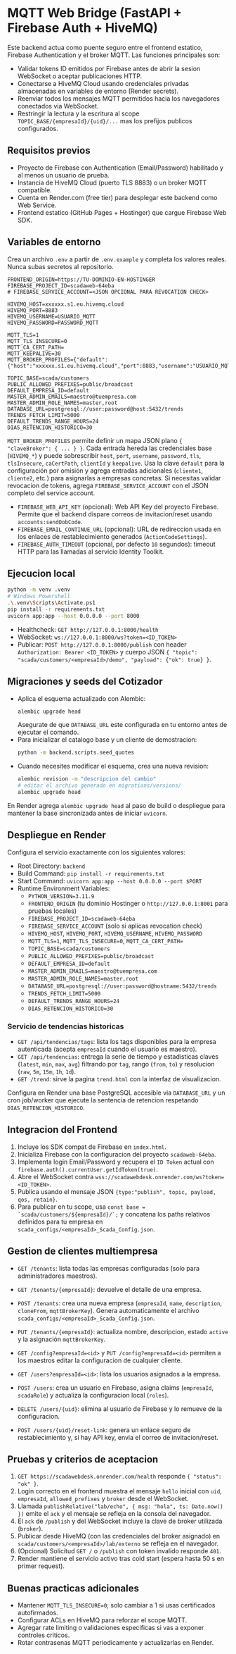 ﻿# MQTT Web Bridge (FastAPI + Firebase Auth + HiveMQ)

Este backend actua como puente seguro entre el frontend estatico, Firebase Authentication y el broker MQTT. Las funciones principales son:
- Validar tokens ID emitidos por Firebase antes de abrir la sesion WebSocket o aceptar publicaciones HTTP.
- Conectarse a HiveMQ Cloud usando credenciales privadas almacenadas en variables de entorno (Render secrets).
- Reenviar todos los mensajes MQTT permitidos hacia los navegadores conectados via WebSocket.
- Restringir la lectura y la escritura al scope `TOPIC_BASE/{empresaId}/{uid}/...` mas los prefijos publicos configurados.

## Requisitos previos
- Proyecto de Firebase con Authentication (Email/Password) habilitado y al menos un usuario de prueba.
- Instancia de HiveMQ Cloud (puerto TLS 8883) o un broker MQTT compatible.
- Cuenta en Render.com (free tier) para desplegar este backend como Web Service.
- Frontend estatico (GitHub Pages + Hostinger) que cargue Firebase Web SDK.

## Variables de entorno
Crea un archivo `.env` a partir de `.env.example` y completa los valores reales. Nunca subas secretos al repositorio.
```env
FRONTEND_ORIGIN=https://TU-DOMINIO-EN-HOSTINGER
FIREBASE_PROJECT_ID=scadaweb-64eba
# FIREBASE_SERVICE_ACCOUNT=<JSON OPCIONAL PARA REVOCATION CHECK>

HIVEMQ_HOST=xxxxxx.s1.eu.hivemq.cloud
HIVEMQ_PORT=8883
HIVEMQ_USERNAME=USUARIO_MQTT
HIVEMQ_PASSWORD=PASSWORD_MQTT

MQTT_TLS=1
MQTT_TLS_INSECURE=0
MQTT_CA_CERT_PATH=
MQTT_KEEPALIVE=30
MQTT_BROKER_PROFILES={"default":{"host":"xxxxxx.s1.eu.hivemq.cloud","port":8883,"username":"USUARIO_MQTT","password":"PASSWORD_MQTT"}}

TOPIC_BASE=scada/customers
PUBLIC_ALLOWED_PREFIXES=public/broadcast
DEFAULT_EMPRESA_ID=default
MASTER_ADMIN_EMAILS=maestro@tuempresa.com
MASTER_ADMIN_ROLE_NAMES=master,root
DATABASE_URL=postgresql://user:password@host:5432/trends
TRENDS_FETCH_LIMIT=5000
DEFAULT_TRENDS_RANGE_HOURS=24
DIAS_RETENCION_HISTORICO=30
```
`MQTT_BROKER_PROFILES` permite definir un mapa JSON plano `{ "claveBroker": { ... } }`. Cada entrada hereda las credenciales base (`HIVEMQ_*`) y puede sobrescribir `host`, `port`, `username`, `password`, `tls`, `tlsInsecure`, `caCertPath`, `clientId` y `keepalive`. Usa la clave `default` para la configuración por omisión y agrega entradas adicionales (`cliente1`, `cliente2`, etc.) para asignarlas a empresas concretas.
Si necesitas validar revocacion de tokens, agrega `FIREBASE_SERVICE_ACCOUNT` con el JSON completo del service account.

- `FIREBASE_WEB_API_KEY` (opcional): Web API Key del proyecto Firebase. Permite que el backend dispare correos de invitacion/reset usando `accounts:sendOobCode`.
- `FIREBASE_EMAIL_CONTINUE_URL` (opcional): URL de redireccion usada en los enlaces de restablecimiento generados (`ActionCodeSettings`).
- `FIREBASE_AUTH_TIMEOUT` (opcional, por defecto `10` segundos): timeout HTTP para las llamadas al servicio Identity Toolkit.

## Ejecucion local
```bash
python -m venv .venv
# Windows Powershell
.\.venv\Scripts\Activate.ps1
pip install -r requirements.txt
uvicorn app:app --host 0.0.0.0 --port 8000
```
- Healthcheck: `GET http://127.0.0.1:8000/health`
- WebSocket: `ws://127.0.0.1:8000/ws?token=<ID_TOKEN>`
- Publicar: `POST http://127.0.0.1:8000/publish` con header `Authorization: Bearer <ID_TOKEN>` y cuerpo JSON `{ "topic": "scada/customers/<empresaId>/demo", "payload": {"ok": true} }`.

## Migraciones y seeds del Cotizador
- Aplica el esquema actualizado con Alembic:
  ```bash
  alembic upgrade head
  ```
  Asegurate de que `DATABASE_URL` este configurada en tu entorno antes de ejecutar el comando.
- Para inicializar el catalogo base y un cliente de demostracion:
  ```bash
  python -m backend.scripts.seed_quotes
  ```
- Cuando necesites modificar el esquema, crea una nueva revision:
  ```bash
  alembic revision -m "descripcion del cambio"
  # editar el archivo generado en migrations/versions/
  alembic upgrade head
  ```

En Render agrega `alembic upgrade head` al paso de build o despliegue para mantener la base sincronizada antes de iniciar `uvicorn`.

## Despliegue en Render
Configura el servicio exactamente con los siguientes valores:
- Root Directory: `backend`
- Build Command: `pip install -r requirements.txt`
- Start Command: `uvicorn app:app --host 0.0.0.0 --port $PORT`
- Runtime Environment Variables:
  - `PYTHON_VERSION=3.11.9`
  - `FRONTEND_ORIGIN` (tu dominio Hostinger o `http://127.0.0.1:8001` para pruebas locales)
  - `FIREBASE_PROJECT_ID=scadaweb-64eba`
  - `FIREBASE_SERVICE_ACCOUNT` (solo si aplicas revocation check)
  - `HIVEMQ_HOST`, `HIVEMQ_PORT`, `HIVEMQ_USERNAME`, `HIVEMQ_PASSWORD`
  - `MQTT_TLS=1`, `MQTT_TLS_INSECURE=0`, `MQTT_CA_CERT_PATH=`
  - `TOPIC_BASE=scada/customers`
  - `PUBLIC_ALLOWED_PREFIXES=public/broadcast`
  - `DEFAULT_EMPRESA_ID=default`
  - `MASTER_ADMIN_EMAILS=maestro@tuempresa.com`
  - `MASTER_ADMIN_ROLE_NAMES=master,root`
  - `DATABASE_URL=postgresql://user:password@hostname:5432/trends`
  - `TRENDS_FETCH_LIMIT=5000`
  - `DEFAULT_TRENDS_RANGE_HOURS=24`
  - `DIAS_RETENCION_HISTORICO=30`

### Servicio de tendencias historicas
- `GET /api/tendencias/tags`: lista los tags disponibles para la empresa autenticada (acepta `empresaId` cuando el usuario es maestro).
- `GET /api/tendencias`: entrega la serie de tiempo y estadisticas claves (`latest`, `min`, `max`, `avg`) filtrando por `tag`, rango (`from`, `to`) y resolucion (`raw`, `5m`, `15m`, `1h`, `1d`).
- `GET /trend`: sirve la pagina `trend.html` con la interfaz de visualizacion.

Configura en Render una base PostgreSQL accesible via `DATABASE_URL` y un cron job/worker que ejecute la sentencia de retencion respetando `DIAS_RETENCION_HISTORICO`.

## Integracion del Frontend
1. Incluye los SDK compat de Firebase en `index.html`.
2. Inicializa Firebase con la configuracion del proyecto `scadaweb-64eba`.
3. Implementa login Email/Password y recupera el `ID Token` actual con `firebase.auth().currentUser.getIdToken(true)`.
4. Abre el WebSocket contra `wss://scadawebdesk.onrender.com/ws?token=<ID_TOKEN>`.
5. Publica usando el mensaje JSON `{type:"publish", topic, payload, qos, retain}`.
6. Para publicar en tu scope, usa ``const base = `scada/customers/${empresaId}/`;`` y concatena los paths relativos definidos para tu empresa en `scada_configs/<empresaId>_Scada_Config.json`.

## Gestion de clientes multiempresa
- `GET /tenants`: lista todas las empresas configuradas (solo para administradores maestros).
- `GET /tenants/{empresaId}`: devuelve el detalle de una empresa.
- `POST /tenants`: crea una nueva empresa (`empresaId`, `name`, `description`, `cloneFrom`, `mqttBrokerKey`). Genera automaticamente el archivo `scada_configs/<empresaId>_Scada_Config.json`.
- `PUT /tenants/{empresaId}`: actualiza nombre, descripcion, estado `active` y la asignación `mqttBrokerKey`.
- `GET /config?empresaId=<id>` y `PUT /config?empresaId=<id>` permiten a los maestros editar la configuracion de cualquier cliente.

- `GET /users?empresaId=<id>`: lista los usuarios asignados a la empresa.
- `POST /users`: crea un usuario en Firebase, asigna claims (`empresaId`, `scadaRole`) y actualiza la configuracion local (`roles`).
- `DELETE /users/{uid}`: elimina al usuario de Firebase y lo remueve de la configuracion.
- `POST /users/{uid}/reset-link`: genera un enlace seguro de restablecimiento y, si hay API key, envia el correo de invitacion/reset.

## Pruebas y criterios de aceptacion
1. `GET https://scadawebdesk.onrender.com/health` responde `{ "status": "ok" }`.
2. Login correcto en el frontend muestra el mensaje `hello` inicial con `uid`, `empresaId`, `allowed_prefixes` y `broker` desde el WebSocket.
3. Llamada `publishRelative("lab/echo", { msg: "hola", ts: Date.now() })` emite el `ack` y el mensaje se refleja en la consola del navegador.
4. El `ack` de `/publish` y del WebSocket incluye la clave de broker utilizada (`broker`).
5. Publicar desde HiveMQ (con las credenciales del broker asignado) en `scada/customers/<empresaId>/lab/externo` se refleja en el navegador.
6. (Opcional) Solicitud `GET /` o `/publish` con token invalido responde `401`.
7. Render mantiene el servicio activo tras cold start (espera hasta 50 s en primer request).

## Buenas practicas adicionales
- Mantener `MQTT_TLS_INSECURE=0`; solo cambiar a 1 si usas certificados autofirmados.
- Configurar ACLs en HiveMQ para reforzar el scope MQTT.
- Agregar rate limiting o validaciones especificas si vas a exponer controles criticos.
- Rotar contrasenas MQTT periodicamente y actualizarlas en Render.


